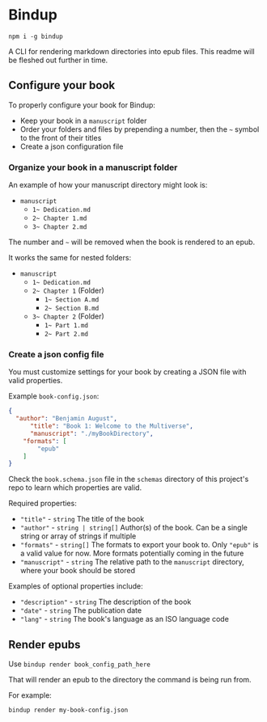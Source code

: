 # Bindup

`npm i -g bindup`

A CLI for rendering markdown directories into epub files. This readme will be fleshed out further in time.

## Configure your book

To properly configure your book for Bindup:

- Keep your book in a `manuscript` folder
- Order your folders and files by prepending a number, then the `~` symbol to the front of their titles
- Create a json configuration file

### Organize your book in a manuscript folder

An example of how your manuscript directory might look is:

- `manuscript`
  - `1~ Dedication.md`
  - `2~ Chapter 1.md`
  - `3~ Chapter 2.md`

The number and `~` will be removed when the book is rendered to an epub.

It works the same for nested folders:

- `manuscript`
  - `1~ Dedication.md`
  - `2~ Chapter 1` (Folder)
    - `1~ Section A.md`
    - `2~ Section B.md`
  - `3~ Chapter 2` (Folder)
    - `1~ Part 1.md`
    - `2~ Part 2.md`

### Create a json config file

You must customize settings for your book by creating a JSON file with valid properties. 

Example `book-config.json`:

```json
{
  "author": "Benjamin August",
      "title": "Book 1: Welcome to the Multiverse",
      "manuscript": "./myBookDirectory",
    "formats": [
        "epub"
    ]
}
```

Check the `book.schema.json` file in the `schemas` directory of this project's repo to learn which properties are valid.

Required properties:

- `"title"` - `string` The title of the book
- `"author"` - `string | string[]` Author(s) of the book. Can be a single string or array of strings if multiple
- `"formats"` - `string[]` The formats to export your book to. Only `"epub"` is a valid value for now. More formats potentially coming in the future
- `"manuscript"` - `string` The relative path to the `manuscript` directory, where your book should be stored

Examples of optional properties include:

- `"description"` - `string` The description of the book
- `"date"` - `string` The publication date
- `"lang"` - `string` The book's language as an ISO language code

## Render epubs

Use `bindup render book_config_path_here`

That will render an epub to the directory the command is being run from.

For example:

`bindup render my-book-config.json`